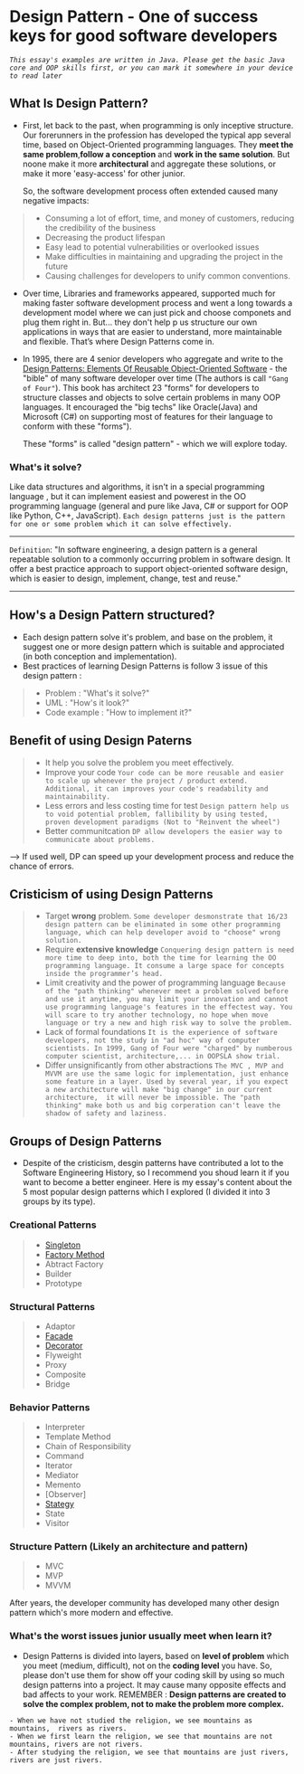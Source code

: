 # Design Pattern - One of success keys for good software developers

*`This essay's examples are written in Java. Please get the basic Java core and OOP skills first, or you can mark it somewhere in your device to read later`*

## What Is Design Pattern?
- First, let back to the past, when programming is only inceptive structure. Our forerunners in the profession has developed the typical app several time, based on Object-Oriented programming languages. They __meet the same problem__,__follow a conception__ and __work in the same solution__. 
But noone make it more __architectural__ and aggregate these solutions, or make it more 'easy-access' for other junior. 
    
    So, the software development process often extended
    caused many negative impacts:
> - Consuming a lot of effort, time, and money of customers, reducing the credibility of the business
> - Decreasing the product lifespan
> - Easy lead to potential vulnerabilities or overlooked issues
> - Make difficulties in maintaining and upgrading the project in the future
> - Causing challenges for developers to unify common conventions.

- Over time, Libraries and frameworks appeared, supported much for making faster software development process and went a long towards a development model where we can just pick and choose componets and plug them right in. But... they don't help p us structure our own applications in ways that are easier to understand, more
maintainable and flexible. That’s where Design Patterns come in. 

- In  1995, there are 4 senior developers who aggregate and write to the [Design Patterns: Elements Of Reusable Object-Oriented Software]("http://www.amazon.co.uk/Design-patterns-elements-reusable-object-oriented/dp/0201633612") - the "bible" of many software developer over time (The authors is call `"Gang of Four"`). This book has architect 23 "forms" for developers to structure classes and objects to
solve certain problems in many OOP languages. It encouraged the "big techs" like Oracle(Java) and Microsoft (C#) on supporting most of features for their language to conform with these "forms").

    These "forms" is called "design pattern" - which we will explore today.
    
### What's it solve?

Like data structures and algorithms, it isn't in a special programming language , but it can implement easiest and powerest in the OO programming language (general and pure like Java, C# or support for OOP like Python, C++, JavaScript). 
`Each design patterns just is the pattern for one or some problem which it can solve effectively.`

___
`Definition`: "In software engineering, a design pattern is a general repeatable solution to a commonly occurring problem in software design. It offer a best practice approach to support object-oriented software design, which is easier to design, implement, change, test and reuse."
___

## How's a Design Pattern structured?
- Each design pattern solve it's problem, and base on the problem, it suggest one or more design pattern which is  suitable and approciated (in both conception and implementation).
- Best practices of learning Design Patterns is follow 3 issue of this design pattern : 
> + Problem : "What's it solve?"
> + UML     : "How's it look?"
> + Code example : "How to implement it?"

## Benefit of using Design Paterns
> - It help you solve the problem you meet effectively. 
> - Improve your code 
`Your code can be more reusable and easier to scale up whenever the project / product extend. Additional, it can improves your code's readability and maintainability.`
> - Less errors and less costing time for test
`Design pattern help us to void potential problem, fallibility by using tested, proven development paradigms (Not to "Reinvent the wheel")`
> - Better communitcation
`DP allow developers the easier way to communicate about problems.`

--> If used well, DP can speed up your development process and reduce the chance of errors.

## Cristicism of using Design Patterns
> - Target **wrong** problem. 
`Some developer desmonstrate that 16/23 design pattern can be eliminated in some other programming language, which can help developer avoid to "choose" wrong solution.`
> - Require **extensive knowledge**
`Conquering design pattern is need more time to deep into, both the time for learning the OO programming language. It consume a large space for concepts inside the programmer’s head.`
> - Limit creativity and the power of programming language 
`Because of the "path thinking" whenever meet a problem solved before and use it anytime, you may limit your innovation and cannot use programming language's features in the effectest way. You will scare to try another technology, no hope when move language or try a new and high risk way to solve the problem.`
> - Lack of formal foundations
`It is the experience of software developers, not the study in "ad hoc" way of computer scientists. In 1999, Gang of Four were "charged" by numberous computer scientist, architecture,... in OOPSLA show trial.`
> - Differ unsignificantly from other abstractions
`The MVC , MVP and MVVM are use the same logic for implementation, just enhance some feature in a layer. Used by several year, if you expect a new architecture will make "big change" in our current architecture,  it will never be impossible. The "path thinking" make both us and big corperation can't leave the shadow of safety and laziness.`

## Groups of Design Patterns
- Despite of the cristicism, desgin patterns have contributed a lot to the Software Engineering History, so I recommend you shoud learn it if you want to become a better engineer. Here is my essay's content about the 5 most popular design patterns which I explored (I divided it into 3 groups by its type).

### Creational Patterns
> - [Singleton](/Singleton.md)
> - [Factory Method](/Factory.md)
> - Abtract Factory
> - Builder
> - Prototype
### Structural Patterns
> - Adaptor
> - [Facade]()
> - [Decorator]()
> - Flyweight
> - Proxy
> - Composite
> - Bridge
### Behavior Patterns
> - Interpreter
> - Template Method
> - Chain of Responsibility
> - Command
> - Iterator
> - Mediator
> - Memento
> - [Observer]
> - [Stategy]()
> - State
> - Visitor
### Structure Pattern (Likely an architecture and pattern)
> - MVC
> - MVP
> - MVVM

After years, the developer community has developed many 
other design pattern which's more modern and effective. 


<!-- Blog of some "Trashing DP" -->
[](https://www.red-gate.com/simple-talk/blogs/why-following-design-patterns-is-a-bad-idea/)
[](https://sourcemaking.com/design_patterns)


### What's the worst issues junior usually meet when learn it?
- Design Patterns is divided into layers, based on **level of problem** which you meet (medium, difficult), not on the **coding level** you have. So, please don't use them for show off your coding skill by using so much design patterns into a project. It may cause many opposite effects and bad affects to your work.
REMEMBER : **Design patterns are created to solve the complex problem, not to make the problem more complex.**

```
- When we have not studied the religion, we see mountains as mountains,  rivers as rivers. 
- When we first learn the religion, we see that mountains are not mountains, rivers are not rivers. 
- After studying the religion, we see that mountains are just rivers, rivers are just rivers.
```